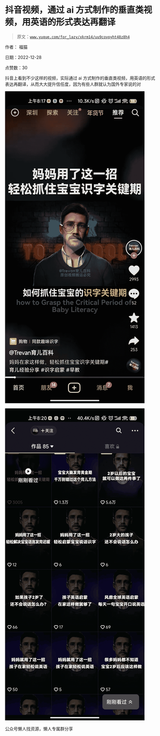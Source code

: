 # 抖音视频，通过 ai 方式制作的垂直类视频，用英语的形式表达再翻译

> 原文：[`www.yuque.com/for_lazy/xkrm14/uu9covpyht48z8h4`](https://www.yuque.com/for_lazy/xkrm14/uu9covpyht48z8h4)



作者： 福猫



日期：2022-12-28



点赞数：30

<ne-hole id="ua4941d45" data-lake-id="ua4941d45"><ne-card data-card-name="hr" data-card-type="block" id="MKJqX" data-event-boundary="card">

抖音上看到不少这样的视频，实际通过 ai 方式制作的垂直类视频，用英语的形式表达再翻译，从而大大提升信任度，因为有些人群就认为国外专家说的对



<ne-card data-card-name="image" data-card-type="inline" id="V8ArU" data-event-boundary="card">![](img/525300adc17bfa2472bc282e7225c263.png)</ne-card>



<ne-card data-card-name="image" data-card-type="inline" id="K3nLw" data-event-boundary="card">![](img/0d71e93b84d90db87df541b9628c1e86.png)</ne-card>

<ne-hole id="u1c63a58f" data-lake-id="u1c63a58f"><ne-card data-card-name="hr" data-card-type="block" id="C568t" data-event-boundary="card">

公众号懒人找资源，懒人专属群分享

</ne-card></ne-hole></ne-card></ne-hole>